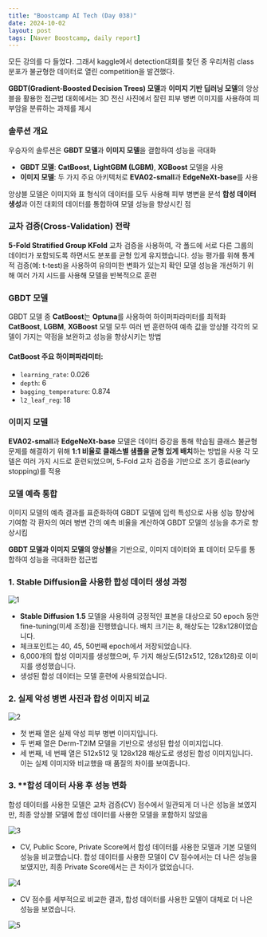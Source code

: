 ```yaml
---
title: "Boostcamp AI Tech (Day 038)"
date: 2024-10-02
layout: post
tags: [Naver Boostcamp, daily report]
---
```


모든 강의를 다 들었다.
그래서 kaggle에서 detection대회를 찾던 중 우리처럼 class분포가 불균형한 데이터로 열린 competition을 발견했다.

**GBDT(Gradient-Boosted Decision Trees) 모델**과 **이미지 기반 딥러닝 모델**의 앙상블을 활용한 접근법
대회에서는 3D 전신 사진에서 잘린 피부 병변 이미지를 사용하여 피부암을 분류하는 과제를 제시

### 솔루션 개요
우승자의 솔루션은 **GBDT 모델**과 **이미지 모델**을 결합하여 성능을 극대화
- **GBDT 모델**: **CatBoost**, **LightGBM (LGBM)**, **XGBoost** 모델을 사용
- **이미지 모델**: 두 가지 주요 아키텍처로 **EVA02-small**과 **EdgeNeXt-base**를 사용

앙상블 모델은 이미지와 표 형식의 데이터를 모두 사용해 피부 병변을 분석
**합성 데이터 생성**과 이전 대회의 데이터를 통합하여 모델 성능을 향상시킨 점

### 교차 검증(Cross-Validation) 전략
**5-Fold Stratified Group KFold** 교차 검증을 사용하여, 각 폴드에 서로 다른 그룹의 데이터가 포함되도록 하면서도 분포를 균형 있게 유지했습니다. 성능 평가를 위해 통계적 검증(예: t-test)을 사용하여 유의미한 변화가 있는지 확인
모델 성능을 개선하기 위해 여러 가지 시드를 사용해 모델을 반복적으로 훈련

### GBDT 모델
GBDT 모델 중 **CatBoost**는 **Optuna**를 사용하여 하이퍼파라미터를 최적화
**CatBoost**, **LGBM**, **XGBoost** 모델 모두 여러 번 훈련하여 예측 값을 앙상블
각각의 모델이 가지는 약점을 보완하고 성능을 향상시키는 방법

#### CatBoost 주요 하이퍼파라미터:
- `learning_rate`: 0.026
- `depth`: 6
- `bagging_temperature`: 0.874
- `l2_leaf_reg`: 18
### 이미지 모델
**EVA02-small**과 **EdgeNeXt-base** 모델은 데이터 증강을 통해 학습됨 
클래스 불균형 문제를 해결하기 위해 **1:1 비율로 클래스별 샘플을 균형 있게 배치**하는 방법을 사용
각 모델은 여러 가지 시드로 훈련되었으며, 5-Fold 교차 검증을 기반으로 조기 종료(early stopping)를 적용

### 모델 예측 통합
이미지 모델의 예측 결과를 표준화하여 GBDT 모델에 입력 특성으로 사용
성능 향상에 기여함
각 환자의 여러 병변 간의 예측 비율을 계산하여 GBDT 모델의 성능을 추가로 향상시킴

**GBDT 모델과 이미지 모델의 앙상블**을 기반으로, 이미지 데이터와 표 데이터 모두를 통합하여 성능을 극대화한 접근법

### 1. **Stable Diffusion을 사용한 합성 데이터 생성 과정** 

![1](https://boyamie.github.io/image/1002_1.png)

- **Stable Diffusion 1.5** 모델을 사용하여 긍정적인 표본을 대상으로 50 epoch 동안 fine-tuning(미세 조정)을 진행했습니다. 배치 크기는 8, 해상도는 128x128이었습니다.
- 체크포인트는 40, 45, 50번째 epoch에서 저장되었습니다.
- 6,000개의 합성 이미지를 생성했으며, 두 가지 해상도(512x512, 128x128)로 이미지를 생성했습니다.
- 생성된 합성 데이터는 모델 훈련에 사용되었습니다.

### 2. **실제 악성 병변 사진과 합성 이미지 비교** 

![2](https://boyamie.github.io/image/1002_2.png)


- 첫 번째 열은 실제 악성 피부 병변 이미지입니다.
- 두 번째 열은 Derm-T2IM 모델을 기반으로 생성된 합성 이미지입니다.
- 세 번째, 네 번째 열은 512x512 및 128x128 해상도로 생성된 합성 이미지입니다. 이는 실제 이미지와 비교했을 때 품질의 차이를 보여줍니다.

### 3. **합성 데이터 사용 후 성능 변화

합성 데이터를 사용한 모델은 교차 검증(CV) 점수에서 일관되게 더 나은 성능을 보였지만, 최종 앙상블 모델에 합성 데이터를 사용한 모델을 포함하지 않았음

![3](https://boyamie.github.io/image/1002_3.png)

- CV, Public Score, Private Score에서 합성 데이터를 사용한 모델과 기본 모델의 성능을 비교했습니다. 합성 데이터를 사용한 모델이 CV 점수에서는 더 나은 성능을 보였지만, 최종 Private Score에서는 큰 차이가 없었습니다.

![4](https://boyamie.github.io/image/1002_4.png)

- CV 점수를 세부적으로 비교한 결과, 합성 데이터를 사용한 모델이 대체로 더 나은 성능을 보였습니다.

![5](https://boyamie.github.io/image/1002_5.png)
